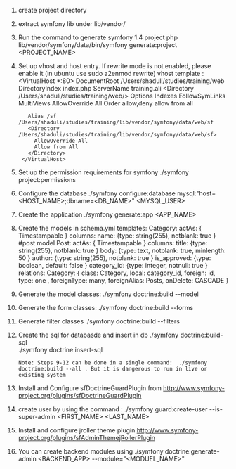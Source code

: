 1. create project directory
2. extract symfony lib under lib/vendor/ 
3. Run the command to generate symfony 1.4 project
	php lib/vendor/symfony/data/bin/symfony generate:project <PROJECT_NAME>
4. Set up vhost and host entry. If rewrite mode is not enabled, please enable it (in ubuntu use sudo a2enmod rewrite)
	vhost template :
		<VirtualHost *:80>
		  DocumentRoot /Users/shaduli/studies/training/web
		  DirectoryIndex index.php
		  ServerName training.ali 
		  <Directory /Users/shaduli/studies/training/web/>
		     Options Indexes FollowSymLinks MultiViews
		     AllowOverride All
		     Order allow,deny
		     allow from all
		  </Directory>

		  Alias /sf /Users/shaduli/studies/training/lib/vendor/symfony/data/web/sf
		  <Directory /Users/shaduli/studies/training/lib/vendor/symfony/data/web/sf>
		    AllowOverride All
		    Allow from All
		  </Directory>
		</VirtualHost>
		
5. Set up the permission requirements for symfony 
	./symfony project:permissions
	
6. Configure the database
	./symfony configure:database mysql:"host=<HOST_NAME>;dbname=<DB_NAME>" <MYSQL_USER> <PASSWORD>
	
7. Create the application 
	./symfony generate:app <APP_NAME>
	
8. Create the models in schema.yml
	templates:
		Category:
		  actAs: { Timestampable }
		  columns:
		    name: {type: string(255), notblank: true }
		#post model
		Post:
		  actAs: { Timestampable }
		  columns:
		    title: {type: string(255), notblank: true }
		    body: {type: text, notblank: true, minlength: 50 }
		    author: {type: string(255), notblank: true }
		    is_approved: {type: boolean, default: false }
		    category_id: {type: integer, notnull: true }
		  relations:
		    Category: { class: Category, local: category_id, foreign: id, type: one , foreignType: many, foreignAlias: Posts, onDelete: CASCADE  }

9. Generate the model classes:
	./symfony doctrine:build --model
	
10. Generate the form classes:
	./symfony doctrine:build --forms
11. Generate filter classes
	./symfony doctrine:build --filters
	
12. Create the sql for databasde and insert in db
		./symfony doctrine:build-sql  
	    ./symfony doctrine:insert-sql
	
		Note: Steps 9-12 can be done in a single command:  ./symfony doctrine:build --all . But it is dangerous to run in live or existing system
		
13. Install and Configure sfDoctrineGuardPlugin from http://www.symfony-project.org/plugins/sfDoctrineGuardPlugin

14. create user by using the command : ./symfony guard:create-user --is-super-admin <EMAIL> <USERNAME> <PASSWORD> <FIRST_NAME> <LAST_NAME>

15. Install and configure jroller theme plugin http://www.symfony-project.org/plugins/sfAdminThemejRollerPlugin

16. You can create backend modules using ./symfony doctrine:generate-admin <BACKEND_APP> --module="<MODUEL_NAME>" <MODEL or ROUTE>


	

	
